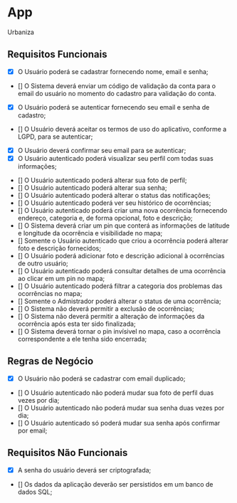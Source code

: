 # App

Urbaniza

## Requisitos Funcionais

- [x] O Usuário poderá se cadastrar fornecendo nome, email e senha;
- [] O Sistema deverá enviar um código de validação da conta para o email do usuário no momento do cadastro para validação do conta.
- [x] O Usuário poderá se autenticar fornecendo seu email e senha de cadastro;
- [] O Usuário deverá aceitar os termos de uso do aplicativo, conforme a LGPD, para se autenticar;
- [x] O Usuário deverá confirmar seu email para se autenticar;
- [x] O Usuário autenticado poderá visualizar seu perfil com todas suas informações;
- [] O Usuário autenticado poderá alterar sua foto de perfil;
- [] O Usuário autenticado poderá alterar sua senha;
- [] O Usuário autenticado poderá alterar o status das notificações;
- [] O Usuário autenticado poderá ver seu histórico de ocorrências;
- [] O Usuário autenticado poderá criar uma nova ocorrência fornecendo endereço, categoria e, de forma opcional, foto e descrição;
- [] O Sistema deverá criar um pin que conterá as informações de latitude e longitude da ocorrência e visibilidade no mapa;
- [] Somente o Usuário autenticado que criou a ocorrência poderá alterar foto e descrição fornecidos;
- [] O Usuário poderá adicionar foto e descrição adicional à ocorrências de outro usuário;
- [] O Usuário autenticado poderá consultar detalhes de uma ocorrência ao clicar em um pin no mapa;
- [] O Usuário autenticado poderá filtrar a categoria dos problemas das ocorrências no mapa;
- [] Somente o Admistrador poderá alterar o status de uma ocorrência;
- [] O Sistema não deverá permitir a exclusão de ocorrências;
- [] O Sistema não deverá permitir a alteração de informações da ocorrência após esta ter sido finalizada;
- [] O Sistema deverá tornar o pin invísivel no mapa, caso a ocorrência correspondente a ele tenha sido encerrada;

## Regras de Negócio

- [x] O Usuário não poderá se cadastrar com email duplicado;
- [] O Usuário autenticado não poderá mudar sua foto de perfil duas vezes por dia;
- [] O Usuário autenticado não poderá mudar sua senha duas vezes por dia;
- [] O Usuário autenticado só poderá mudar sua senha após confirmar por email;

## Requisitos Não Funcionais

- [x] A senha do usuário deverá ser criptografada;
- [] Os dados da aplicação deverão ser persistidos em um banco de dados SQL;